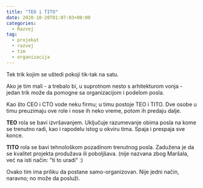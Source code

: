 ```yaml
---
title: "TEO i TITO"
date: 2020-10-20T01:07:03+00:00
categories:
  - Razvoj
tag:
  - projekat
  - razvoj
  - tim
  - organizacija
---
```


Tek trik kojim se uštedi pokoji tik-tak na satu.

<!--more-->

Ako je tim mali - a trebalo bi, u suprotnom nesto s arhitekturom vonja - jedan trik može da pomogne sa organizacijom i podelom posla.

Kao što CEO i CTO vode neku firmu; u timu postoje TEO i TITO. Dve osobe u timu preuzimaju ove role i nose ih neko vreme, potom ih predaju dalje.

**TEO** rola se bavi izvršavanjem. Uključuje razumevanje obima posla na kome se trenutno radi, kao i rapodelu istog u okviru tima. Spaja i prespaja sve konce.

**TITO** rola se bavi tehnološkom pozadinom trenutnog posla. Zadužena je da se kvalitet projekta produžava ili poboljšava. (nije nazvana zbog Maršala, već na isti način: "ti to uradi" :)

Ovako tim ima priliku da postane samo-organizovan. Nije jedni način, naravno; no može da posluži.
